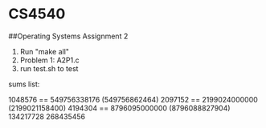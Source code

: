 # CS4540
##Operating Systems Assignment 2
1. Run "make all"
2. Problem 1: A2P1.c
3. run test.sh to test


sums list:

1048576 == 549756338176  (549756862464)
2097152 == 2199024000000 (2199021158400)
4194304 == 8796095000000 (8796088827904)
134217728
268435456


